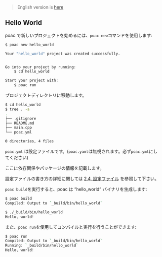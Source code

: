 > English version is [here](https://doc.poac.pm/en/getting-started/hello-world.html)

## Hello World

poac で新しいプロジェクトを始めるには、`poac new`コマンドを使用します:
```bash
$ poac new hello_world

Your "hello_world" project was created successfully.


Go into your project by running:
    $ cd hello_world

Start your project with:
    $ poac run
```

プロジェクトディレクトリに移動します。
```bash
$ cd hello_world
$ tree . -a
.
├── .gitignore
├── README.md
├── main.cpp
└── poac.yml

0 directories, 4 files
```

`poac.yml` は設定ファイルです。(`poac.yaml`は無視されます。必ず`poac.yml`にしてください)


ここに依存関係やパッケージの情報を記載します。

設定ファイルの書き方の詳細に関しては [2.4. 設定ファイル](../guide/setting-file.md) を参照して下さい。


`poac build`を実行すると、poac は “hello_world” バイナリを生成します:
```bash
$ poac build
Compiled: Output to `_build/bin/hello_world`

$ ./_build/bin/hello_world
Hello, world!
```

また、`poac run`を使用してコンパイルと実行を行うことができます:
```bash
$ poac run
Compiled: Output to `_build/bin/hello_world`
Running: `_build/bin/hello_world`
Hello, world!
```
